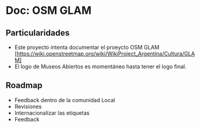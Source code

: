 # Doc: OSM GLAM

## Particularidades

* Este proyecto intenta documentar el proeycto OSM GLAM [https://wiki.openstreetmap.org/wiki/WikiProject_Argentina/Cultura/GLAM]
* El logo de Museos Abiertos es momentáneo hasta tener el logo final.

## Roadmap

* Feedback dentro de la comunidad Local
* Revisiones
* Internacionalizar las etiquetas
* Feedback

